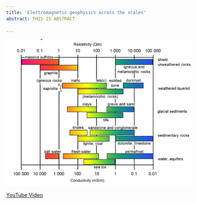 ```yaml
---
title: 'Electromagnetic geophysics across the scales'
abstract: THIS IS ABSTRACT
 
---
```


![thumbnail](thumbnail.png)

[YouTube Video](https://youtu.be/RoNDkSiIXfU?si=Hxuo45N0hkNU5acN)